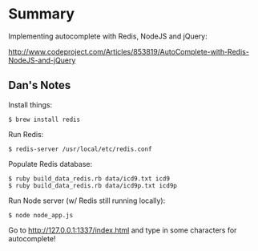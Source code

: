 Summary
=====================

Implementing autocomplete with Redis, NodeJS and jQuery:

http://www.codeproject.com/Articles/853819/AutoComplete-with-Redis-NodeJS-and-jQuery

## Dan's Notes

Install things:

    $ brew install redis

Run Redis:

    $ redis-server /usr/local/etc/redis.conf

Populate Redis database:

    $ ruby build_data_redis.rb data/icd9.txt icd9
    $ ruby build_data_redis.rb data/icd9p.txt icd9p

Run Node server (w/ Redis still running locally):

    $ node node_app.js

Go to http://127.0.0.1:1337/index.html and type in some characters for
autocomplete!
